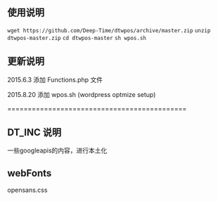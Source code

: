## 使用说明

`wget https://github.com/Deep-Time/dtwpos/archive/master.zip`
`unzip dtwpos-master.zip`
`cd dtwpos-master`
`sh wpos.sh`



## 更新说明

2015.6.3
添加 Functions.php 文件

2015.8.20
添加  wpos.sh (wordpress optmize setup)


============================================

## DT_INC 说明
一些googleapis的内容，进行本土化


## webFonts

opensans.css
